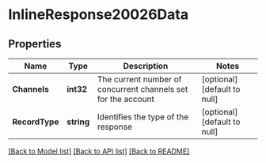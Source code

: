 # InlineResponse20026Data

## Properties
Name | Type | Description | Notes
------------ | ------------- | ------------- | -------------
**Channels** | **int32** | The current number of concurrent channels set for the account | [optional] [default to null]
**RecordType** | **string** | Identifies the type of the response | [optional] [default to null]

[[Back to Model list]](../README.md#documentation-for-models) [[Back to API list]](../README.md#documentation-for-api-endpoints) [[Back to README]](../README.md)

